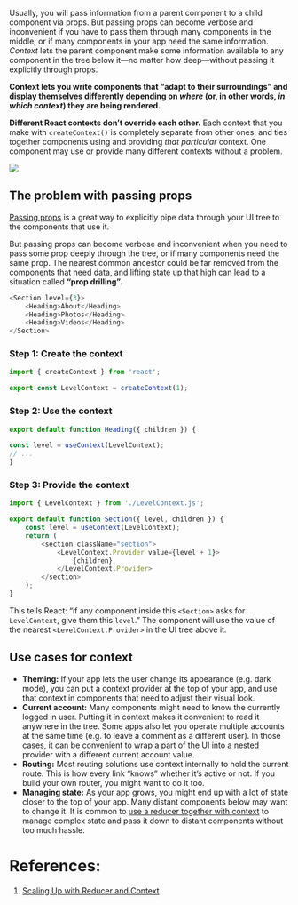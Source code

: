 Usually, you will pass information from a parent component to a child component via props. But passing props can become verbose and inconvenient if you have to pass them through many components in the middle, or if many components in your app need the same information. _Context_ lets the parent component make some information available to any component in the tree below it—no matter how deep—without passing it explicitly through props.

**Context lets you write components that “adapt to their surroundings” and display themselves differently depending on _where_ (or, in other words, _in which context_) they are being rendered.**

**Different React contexts don’t override each other.** Each context that you make with `createContext()` is completely separate from other ones, and ties together components using and providing _that particular_ context. One component may use or provide many different contexts without a problem.

![](Pasted%20image%2020240524002933.png)
## The problem with passing props

[Passing props](https://react.dev/learn/passing-props-to-a-component) is a great way to explicitly pipe data through your UI tree to the components that use it.

But passing props can become verbose and inconvenient when you need to pass some prop deeply through the tree, or if many components need the same prop. The nearest common ancestor could be far removed from the components that need data, and [lifting state up](https://react.dev/learn/sharing-state-between-components) that high can lead to a situation called **“prop drilling”.**

```js
<Section level={3}>  
	<Heading>About</Heading>  
	<Heading>Photos</Heading>  
	<Heading>Videos</Heading>
</Section>
```

### Step 1: Create the context

```js
import { createContext } from 'react';

export const LevelContext = createContext(1);
```

### Step 2: Use the context

```js
export default function Heading({ children }) {  

const level = useContext(LevelContext);  
// ...  
}
```

### Step 3: Provide the context

```js
import { LevelContext } from './LevelContext.js';  

export default function Section({ level, children }) {  
	const level = useContext(LevelContext);
	return (  
		<section className="section">  
			<LevelContext.Provider value={level + 1}>  
				{children}  
			</LevelContext.Provider>  
		</section>  
	);  
}
```

This tells React: “if any component inside this `<Section>` asks for `LevelContext`, give them this `level`.” The component will use the value of the nearest `<LevelContext.Provider>` in the UI tree above it.

## Use cases for context

- **Theming:** If your app lets the user change its appearance (e.g. dark mode), you can put a context provider at the top of your app, and use that context in components that need to adjust their visual look.
- **Current account:** Many components might need to know the currently logged in user. Putting it in context makes it convenient to read it anywhere in the tree. Some apps also let you operate multiple accounts at the same time (e.g. to leave a comment as a different user). In those cases, it can be convenient to wrap a part of the UI into a nested provider with a different current account value.
- **Routing:** Most routing solutions use context internally to hold the current route. This is how every link “knows” whether it’s active or not. If you build your own router, you might want to do it too.
- **Managing state:** As your app grows, you might end up with a lot of state closer to the top of your app. Many distant components below may want to change it. It is common to [use a reducer together with context](https://react.dev/learn/scaling-up-with-reducer-and-context) to manage complex state and pass it down to distant components without too much hassle.

# References:

1. [Scaling Up with Reducer and Context](https://react.dev/learn/scaling-up-with-reducer-and-context)



